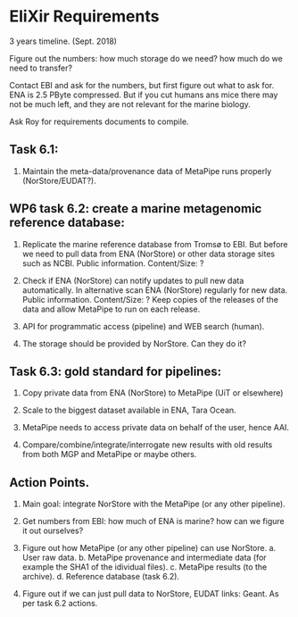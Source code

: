 
EliXir Requirements
==================

3 years timeline. (Sept. 2018)

Figure out the numbers: 
	how much storage do we need?
	how much do we need to transfer?

Contact EBI and ask for the numbers, but first figure out what to ask for.
ENA is 2.5 PByte compressed.
But if you cut humans ans mice there may not be much left, and they are not relevant for the marine biology.

Ask Roy for requirements documents to compile.


Task 6.1: 
---------
1. Maintain the meta-data/provenance data of MetaPipe runs properly (NorStore/EUDAT?).


WP6 task 6.2: create a marine metagenomic reference database:
----
1. Replicate the marine reference database from Tromsø to EBI.
	But before we need to pull data from ENA (NorStore) or other data storage sites such as NCBI. 
	Public information.
	Content/Size: ?

2. Check if ENA (NorStore) can notify updates to pull new data automatically.
	In alternative scan ENA (NorStore) regularly for new data.
	Public information.
	Content/Size: ?
	Keep copies of the releases of the data and allow MetaPipe to run on each release.

	
3. API for programmatic access (pipeline) and WEB search (human).

4. The storage should be provided by NorStore.
	Can they do it?

Task 6.3: gold standard for pipelines:
--------------------------------------
1. Copy private data from ENA (NorStore) to MetaPipe (UiT or elsewhere)

2. Scale to the biggest dataset available in ENA, Tara Ocean.

3. MetaPipe needs to access private data on behalf of the user, hence AAI.

4. Compare/combine/integrate/interrogate new results with old results from both MGP and MetaPipe or maybe others.


Action Points.
--------------

1. Main goal: integrate NorStore with the MetaPipe (or any other pipeline).

2. Get numbers from EBI: 
	how much of ENA is marine?
	how can we figure it out ourselves?

3. Figure out how MetaPipe (or any other pipeline) can use NorStore. 
	a. User raw data.
	b. MetaPipe provenance and intermediate data (for example the SHA1 of the idividual files).
	c. MetaPipe  results (to the archive).
	d. Reference database (task 6.2).

4. Figure out if we can just pull data to NorStore, EUDAT links: Geant.
	As per task 6.2 actions.







